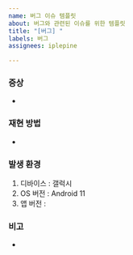 ```yaml
---
name: 버그 이슈 템플릿
about: 버그와 관련된 이슈를 위한 템플릿
title: "[버그] "
labels: 버그
assignees: iplepine

---
```


### 증상 ###
* 


### 재현 방법 ###
*


### 발생 환경 ###
1. 디바이스 : 갤럭시 
1. OS 버전 : Android 11
1. 앱 버전 : 



### 비고 ###
*
